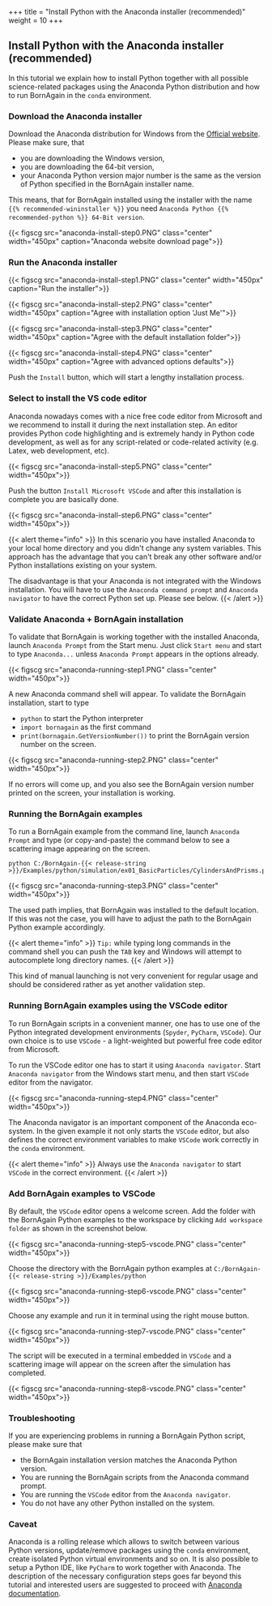 +++
title = "Install Python with the Anaconda installer (recommended)"
weight = 10
+++

## Install Python with the Anaconda installer (recommended)

In this tutorial we explain how to install Python together with all possible science-related packages
using the Anaconda Python distribution and how to run BornAgain in the `conda` environment.

### Download the Anaconda installer

Download the Anaconda distribution for Windows from the [Official website](https://www.anaconda.com/distribution/).
Please make sure, that

+ you are downloading the Windows version,
+ you are downloading the 64-bit version,
+ your Anaconda Python version major number is the same as the version of Python specified in the BornAgain installer name.

This means, that for BornAgain installed using the installer with the name `{{% recommended-wininstaller %}}` 
you need `Anaconda Python {{% recommended-python %}} 64-Bit version`.

{{< figscg src="anaconda-install-step0.PNG" class="center" width="450px" caption="Anaconda website download page">}}

### Run the Anaconda installer

{{< figscg src="anaconda-install-step1.PNG" class="center" width="450px" caption="Run the installer">}}

{{< figscg src="anaconda-install-step2.PNG" class="center" width="450px" caption="Agree with installation option 'Just Me'">}}

{{< figscg src="anaconda-install-step3.PNG" class="center" width="450px" caption="Agree with the default installation folder">}}

{{< figscg src="anaconda-install-step4.PNG" class="center" width="450px" caption="Agree with advanced options defaults">}}

Push the `Install` button, which will start a lengthy installation process.

### Select to install the VS code editor

Anaconda nowadays comes with a nice free code editor from Microsoft and we recommend to install it during the next installation step.
An editor provides Python code highlighting and is extremely handy in Python code development, as well as for any script-related or code-related activity (e.g. Latex, web development, etc).

{{< figscg src="anaconda-install-step5.PNG" class="center" width="450px">}}

Push the button `Install Microsoft VSCode` and after this installation is complete you are basically done.

{{< figscg src="anaconda-install-step6.PNG" class="center" width="450px">}}

{{< alert theme="info" >}}
In this scenario you have installed Anaconda to your local home directory and you didn't change
any system variables. This approach has the advantage that you can't break any other software and/or Python installations existing on your system.

The disadvantage is that your Anaconda is not integrated with the Windows installation. You will have to use the `Anaconda command prompt` and `Anaconda navigator`
to have the correct Python set up. Please see below.
{{< /alert >}}

### Validate Anaconda + BornAgain installation

To validate that BornAgain is working together with the installed Anaconda, launch `Anaconda Prompt` from the Start menu.
Just click `Start menu` and start to type `Anaconda...` unless `Anaconda Prompt` appears in the options already.

{{< figscg src="anaconda-running-step1.PNG" class="center" width="450px">}}

A new Anaconda command shell will appear. To validate the BornAgain installation, start to type

+ `python` to start the Python interpreter
+ `import bornagain` as the first command
+ `print(bornagain.GetVersionNumber())` to print the BornAgain version number on the screen.

{{< figscg src="anaconda-running-step2.PNG" class="center" width="450px">}}

If no errors will come up, and you also see the BornAgain version number printed on the screen, your installation is working.

### Running the BornAgain examples

To run a BornAgain example from the command line, launch `Anaconda Prompt` and
type (or copy-and-paste) the command below to see a scattering image appearing on the screen.

```
python C:/BornAgain-{{< release-string >}}/Examples/python/simulation/ex01_BasicParticles/CylindersAndPrisms.py
```

{{< figscg src="anaconda-running-step3.PNG" class="center" width="450px">}}

The used path implies, that BornAgain was installed to the default location. If this was not the case, you will have to adjust the path to the BornAgain Python example accordingly.

{{< alert theme="info" >}}
`Tip:` while typing long commands in the command shell you can push the `TAB` key and Windows will attempt to autocomplete long directory names.
{{< /alert >}}

This kind of manual launching is not very convenient for regular usage and should be considered rather as yet another validation step.

### Running BornAgain examples using the VSCode editor

To run BornAgain scripts in a convenient manner, one has to use one of the Python integrated development environments (`Spyder`, `PyCharm`, `VSCode`). 
Our own choice is to use `VSCode` - a light-weighted but powerful free code editor from Microsoft.

To run the VSCode editor one has to start it using `Anaconda navigator`. Start `Anaconda navigator` from the Windows start menu, and then start `VSCode` editor from
the navigator.

{{< figscg src="anaconda-running-step4.PNG" class="center" width="450px">}}

The Anaconda navigator is an important component of the Anaconda eco-system. In the given example it not only starts the `VSCode` editor, but also defines the correct environment variables to make `VSCode` work correctly in the `conda` environment.

{{< alert theme="info" >}}
Always use the `Anaconda navigator` to start `VSCode` in the correct environment.
{{< /alert >}}

### Add BornAgain examples to VSCode

By default, the `VSCode` editor opens a welcome screen. 
Add the folder with the BornAgain Python examples to the workspace
by clicking `Add workspace folder` as shown in the screenshot below.

{{< figscg src="anaconda-running-step5-vscode.PNG" class="center" width="450px">}}

Choose the directory with the BornAgain python examples at `C:/BornAgain-{{< release-string >}}/Examples/python`

{{< figscg src="anaconda-running-step6-vscode.PNG" class="center" width="450px">}}

Choose any example and run it in terminal using the right mouse button.

{{< figscg src="anaconda-running-step7-vscode.PNG" class="center" width="450px">}}

The script will be executed in a terminal embedded in `VSCode` and a scattering image will appear on the screen after the simulation has completed.

{{< figscg src="anaconda-running-step8-vscode.PNG" class="center" width="450px">}}

### Troubleshooting

If you are experiencing problems in running a BornAgain Python script, please make sure that

+ the BornAgain installation version matches the Anaconda Python version.
+ You are running the BornAgain scripts from the Anaconda command prompt.
+ You are running the `VSCode` editor from the `Anaconda navigator`.
+ You do not have any other Python installed on the system.

### Caveat

Anaconda is a rolling release which allows to switch between various Python versions, update/remove packages using the `conda` environment, create isolated Python 
virtual environments and so on. It is also possible to setup a Python IDE, like `PyCharm` to work together with Anaconda.
The description of the necessary configuration steps goes far beyond this tutorial and interested users are suggested to proceed with
[Anaconda documentation](https://docs.anaconda.com/anaconda/navigator/tutorials).

